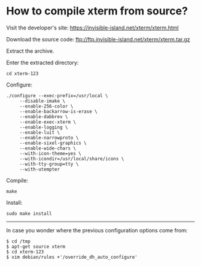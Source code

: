 # How to compile xterm from source?

Visit the developer's site: <https://invisible-island.net/xterm/xterm.html>

Download the source code: <ftp://ftp.invisible-island.net/xterm/xterm.tar.gz>

Extract the archive.

Enter the extracted directory:

    cd xterm-123

Configure:

    ./configure --exec-prefix=/usr/local \
         --disable-imake \
         --enable-256-color \
         --enable-backarrow-is-erase \
         --enable-dabbrev \
         --enable-exec-xterm \
         --enable-logging \
         --enable-luit \
         --enable-narrowproto \
         --enable-sixel-graphics \
         --enable-wide-chars \
         --with-icon-theme=yes \
         --with-icondir=/usr/local/share/icons \
         --with-tty-group=tty \
         --with-utempter

Compile:

    make

Install:

    sudo make install

---

In case you wonder where the previous configuration options come from:

    $ cd /tmp
    $ apt-get source xterm
    $ cd xterm-123
    $ vim debian/rules +'/override_dh_auto_configure'

